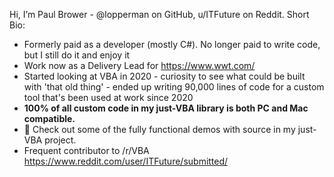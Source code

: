 Hi, I’m Paul Brower - @lopperman on GitHub, u/ITFuture on Reddit.
Short Bio:
 - Formerly paid as a developer (mostly C#). No longer paid to write code, but I still do it and enjoy it
 - Work now as a Delivery Lead for https://www.wwt.com/ 
 - Started looking at VBA in 2020 - curiosity to see what could be built with 'that old thing' - ended up writing 90,000 lines of code for a custom tool that's been used at work since 2020
 - **100% of all custom code in my just-VBA library is both PC and Mac compatible.**
- 👀 Check out some of the fully functional demos with source in my just-VBA project. 
- Frequent contributor to /r/VBA https://www.reddit.com/user/ITFuture/submitted/


<!---
lopperman/lopperman is a ✨ special ✨ repository because its `README.md` (this file) appears on your GitHub profile.
You can click the Preview link to take a look at your changes.
--->

